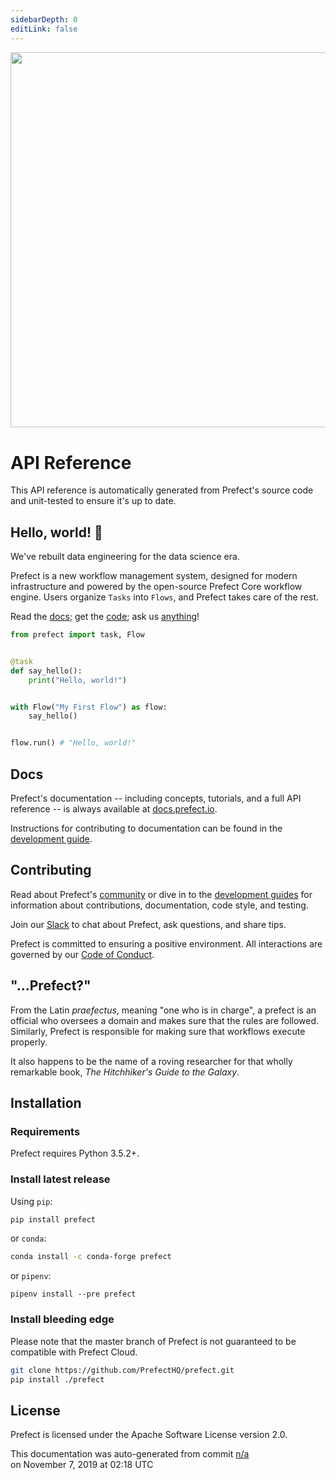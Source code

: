 ```yaml
---
sidebarDepth: 0
editLink: false
---
```



<div align="center" style="margin-bottom:40px;">
<img src="/assets/wordmark-color-horizontal.svg"  width=600 >
</div>

# API Reference

This API reference is automatically generated from Prefect's source code and unit-tested to ensure it's up to date.


## Hello, world! 👋

We've rebuilt data engineering for the data science era.

Prefect is a new workflow management system, designed for modern infrastructure and powered by the open-source Prefect Core workflow engine. Users organize `Tasks` into `Flows`, and Prefect takes care of the rest.

Read the [docs](https://docs.prefect.io); get the [code](#installation); ask us [anything](https://join.slack.com/t/prefect-public/shared_invite/enQtNzE5OTU3OTQwNzc1LTQ5M2FkZmQzZjI0ODg1ZTBmOTc0ZjVjYWFjMWExZDAyYzBmYjVmMTE1NTQ1Y2IxZTllOTc4MmI3NzYxMDlhYWU)!

```python
from prefect import task, Flow


@task
def say_hello():
    print("Hello, world!")


with Flow("My First Flow") as flow:
    say_hello()


flow.run() # "Hello, world!"
```

## Docs

Prefect's documentation -- including concepts, tutorials, and a full API reference -- is always available at [docs.prefect.io](https://docs.prefect.io).

Instructions for contributing to documentation can be found in the [development guide](https://docs.prefect.io/core/development/documentation.html).

## Contributing

Read about Prefect's [community](https://docs.prefect.io/core/welcome/community.html) or dive in to the [development guides](https://docs.prefect.io/core/development/overview.html) for information about contributions, documentation, code style, and testing.

Join our [Slack](https://join.slack.com/t/prefect-public/shared_invite/enQtNzE5OTU3OTQwNzc1LTQ5M2FkZmQzZjI0ODg1ZTBmOTc0ZjVjYWFjMWExZDAyYzBmYjVmMTE1NTQ1Y2IxZTllOTc4MmI3NzYxMDlhYWU) to chat about Prefect, ask questions, and share tips.

Prefect is committed to ensuring a positive environment. All interactions are governed by our [Code of Conduct](https://docs.prefect.io/core/welcome/code_of_conduct.html).

## "...Prefect?"

From the Latin _praefectus_, meaning "one who is in charge", a prefect is an official who oversees a domain and makes sure that the rules are followed. Similarly, Prefect is responsible for making sure that workflows execute properly.

It also happens to be the name of a roving researcher for that wholly remarkable book, _The Hitchhiker's Guide to the Galaxy_.

## Installation

### Requirements

Prefect requires Python 3.5.2+.

### Install latest release

Using `pip`:

```bash
pip install prefect
```

or `conda`:

```bash
conda install -c conda-forge prefect
```

or `pipenv`:
```
pipenv install --pre prefect
```

### Install bleeding edge

Please note that the master branch of Prefect is not guaranteed to be compatible with Prefect Cloud.

```bash
git clone https://github.com/PrefectHQ/prefect.git
pip install ./prefect
```

## License

Prefect is licensed under the Apache Software License version 2.0.
<p class="auto-gen">This documentation was auto-generated from commit <a href='https://github.com/PrefectHQ/prefect/commit/n/a'>n/a</a> </br>on November 7, 2019 at 02:18 UTC</p>